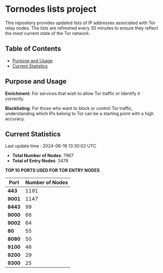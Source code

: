 # Tornodes lists project

This repository provides updated lists of IP addresses associated with Tor relay nodes. The lists are refreshed every 30 minutes to ensure they reflect the most current state of the Tor network.

## Table of Contents

- [Purpose and Usage](#purpose-and-usage)
- [Current Statistics](#current-statistics)


## Purpose and Usage

**Enrichment**: For services that wish to allow Tor traffic or identify it correctly.

**Blacklisting**: For those who want to block or control Tor traffic, understanding which IPs belong to Tor can be a starting point with a high accuracy.

## Current Statistics

Last update time : 2024-06-18 13:30:02 UTC

- **Total Number of Nodes**: 7967
- **Total of Entry Nodes**: 3478

**TOP 10 PORTS USED FOR TOR ENTRY NODES**

| **Port** | **Number of Nodes** |
|------|-----------------|
| **443**   | 1191  |
| **9001**   | 1147  |
| **8443**   | 99  |
| **9000**   | 66  |
| **9002**   | 64  |
| **80**   | 55  |
| **8080**   | 50  |
| **9100**   | 46  |
| **9200**   | 29  |
| **9300**   | 25  |

